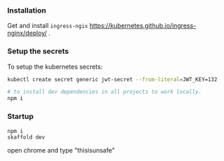 ### Installation
Get and install `ingress-ngix` https://kubernetes.github.io/ingress-nginx/deploy/ .

### Setup the secrets
To setup the kubernetes secrets:
```bash
kubectl create secret generic jwt-secret --from-literal=JWT_KEY=132
```

```bash
# to install dev dependencies in all projects to work locally.
npm i
```

### Startup
```
npm i
skaffold dev
```

open chrome and type "thisisunsafe"
